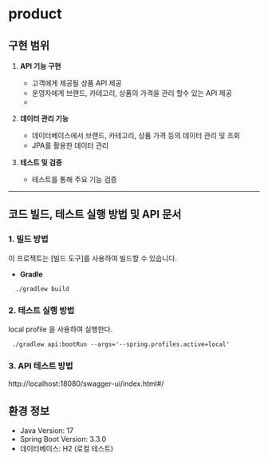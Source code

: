 # product

## 구현 범위

1. **API 기능 구현**  
   - 고객에게 제공될 상품 API 제공
   - 운영자에게 브랜드, 카테고리, 상품의 가격을 관리 할수 있는 API 제공
   - 
2. **데이터 관리 기능**  
   - 데이터베이스에서 브랜드, 카테고리, 상품 가격 등의 데이터 관리 및 조회
   - JPA를 활용한 데이터 관리

3. **테스트 및 검증**  
   - 테스트를 통해 주요 기능 검증
   
---

## 코드 빌드, 테스트 실행 방법 및 API 문서

### 1. 빌드 방법
이 프로젝트는 [빌드 도구]를 사용하여 빌드할 수 있습니다.

- **Gradle**
```shell
  ./gradlew build
```
### 2. 테스트 실행 방법
local profile 을 사용하여 실행한다.
```shell
 ./gradlew api:bootRun --args='--spring.profiles.active=local'
```
### 3. API 테스트 방법
http://localhost:18080/swagger-ui/index.html#/


## 환경 정보 
- Java Version: 17
- Spring Boot Version: 3.3.0
- 데이터베이스: H2 (로컬 테스트)
